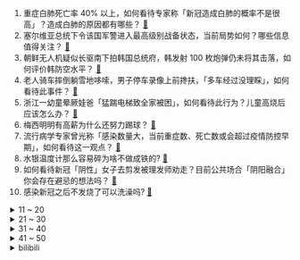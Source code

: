 1. 重症白肺死亡率 40% 以上，如何看待专家称「新冠造成白肺的概率不是很高」？造成白肺的原因都有哪些？ [:link:](https://www.zhihu.com/question/575027111)
2. 塞尔维亚总统下令该国军警进入最高级别战备状态，当前局势如何？哪些信息值得关注？ [:link:](https://www.zhihu.com/question/575019917)
3. 朝鲜无人机疑似长驱南下拍韩国总统府，韩发射 100 枚炮弹仍未将其击落，如何评价韩防空水平？ [:link:](https://www.zhihu.com/question/575017565)
4. 老人骑车摔倒躺雪地哆嗦，男子停车录像上前搀扶，「多车经过没理睬」，如何看待此事件？ [:link:](https://www.zhihu.com/question/574804431)
5. 浙江一幼童晕厥娃爸「猛踹电梯致全家被困」，如何看待此行为？儿童高烧后应该怎么办？ [:link:](https://www.zhihu.com/question/574996174)
6. 梅西明明有高薪为什么还努力踢球？ [:link:](https://www.zhihu.com/question/573179213)
7. 流行病学专家曾光称「感染数量大，当前重症数、死亡数或会超过疫情防控早期」，如何看待这一观点？ [:link:](https://www.zhihu.com/question/574862777)
8. 水银温度计那么容易碎为啥不做成铁的? [:link:](https://www.zhihu.com/question/573526381)
9. 如何看待新冠「阴性」女子去剪发被理发师劝走？目前公共场合「阴阳融合」你会存在避忌的想法吗？ [:link:](https://www.zhihu.com/question/574794040)
10. 感染新冠之后不发烧了可以洗澡吗? [:link:](https://www.zhihu.com/question/573362227)
<details>
<summary>11 ~ 20</summary>

11. 美国等向武契奇发最后通牒，称「不服从，将允许科索沃当局攻击塞族人」，哪些消息值得关注？ [:link:](https://www.zhihu.com/question/574824497)
12. 汉语中真的没有词能够代替「Deadline」吗？ [:link:](https://www.zhihu.com/question/574643824)
13. 28 岁留学归来落差大选择当「全职儿女」，曾面试大厂接待，竞争者均为海归清华等，如何看待此事？ [:link:](https://www.zhihu.com/question/574798466)
14. 因美国司法部调查造成寒蝉效应，美国 1400 名华裔科学家返华，体现了在美华裔的哪些困境？ [:link:](https://www.zhihu.com/question/574744831)
15. 2023 央视春晚彩排在进行中，脱口秀演员徐志胜、邱瑞现身，你怎么看? [:link:](https://www.zhihu.com/question/574607494)
16. 台当局将义务兵服役期从 4 个月延长至 1 年，如何评价这一政策？是否会提高台湾义务兵的素质？ [:link:](https://www.zhihu.com/question/575032780)
17. 官方回应国内流行毒株均属于奥密克戎变异株，没有产生新变异株，同一毒株二次感染率极低，哪些信息值得关注？ [:link:](https://www.zhihu.com/question/575037891)
18. 为什么 2022 年都没有什么新歌火，很多老歌又重新火了？ [:link:](https://www.zhihu.com/question/561232755)
19. 为什么大多数摇滚乐队到最后都会解散? [:link:](https://www.zhihu.com/question/573638303)
20. 明年准备考研了，今年寒假要如何做准备？ [:link:](https://www.zhihu.com/question/22519912)
</details>
<details>
<summary>21 ~ 30</summary>

21. 2022 年，你被哪首老歌触动了内心深处的记忆？ [:link:](https://www.zhihu.com/question/572104930)
22. 国内有哪些推荐乘坐的火车路线？ [:link:](https://www.zhihu.com/question/290667976)
23. 把猪放在大象下面，猪应该会紧张得抬不起头吧？ [:link:](https://www.zhihu.com/question/573617929)
24. 首科大校长饶毅「以一抵多」批判多位专家引争辩，「走出疫情」的趋势是否能逆转？变异毒株的致病性如何？ [:link:](https://www.zhihu.com/question/574949561)
25. 《三体》电视剧版怎么制作才能避免动画版的口碑滑坡？ [:link:](https://www.zhihu.com/question/574833407)
26. 如何看待东风标致这次飞行大挑战的表现？是否就是“家轿卷王”和“驾控天花板”的底气？ [:link:](https://www.zhihu.com/question/574757317)
27. 哈兰德与姆巴佩差距有多大？ [:link:](https://www.zhihu.com/question/574371124)
28. 有不少人「阳」后一直咳嗽气短，阳了之后有必要照肺部 CT 吗？什么情况需要照 CT ？ [:link:](https://www.zhihu.com/question/574927684)
29. 二战中起到最大作用的是美国还是苏联？ [:link:](https://www.zhihu.com/question/35950328)
30. 韩国现首例感染「食脑变形虫」病例，患者出现症状 10 余日后死亡，哪些信息值得关注？ [:link:](https://www.zhihu.com/question/574940172)
</details>
<details>
<summary>31 ~ 40</summary>

31. 公司员工背后议论「谈什么忠诚度归属感，一个月工资发不下来就走人」你是领导怎么看？ [:link:](https://www.zhihu.com/question/574758698)
32. 多国对来自中国旅客查核酸，包括印度、韩国、意大利等，具体情况如何？会带来哪些影响？ [:link:](https://www.zhihu.com/question/574945298)
33. 英国首相在收容所问流浪汉「是否在商业机构工作」引群嘲，如何评价这一举动？ [:link:](https://www.zhihu.com/question/574596392)
34. 北京发布通知称「组织对老年人等高风险人群发放血氧夹」，血氧夹的作用是什么？老年人感染了新冠要怎么办？ [:link:](https://www.zhihu.com/question/574925434)
35. 如何评价《财阀家的小儿子》「一切都是一场梦」的结局？是烂尾吗？ [:link:](https://www.zhihu.com/question/574780687)
36. 谷爱凌称在斯坦福第一学期所有课程全部满分,这一成绩难度有多大？她是如何做到的？ [:link:](https://www.zhihu.com/question/574807396)
37. 新年想换个手机，哪款安卓手机值得买？ [:link:](https://www.zhihu.com/question/571003158)
38. 老夫妻获 690 万拆迁款被判寻衅滋事罪，判刑 5 年且全额退赔，究竟怎么回事？如何从法律角度解读？ [:link:](https://www.zhihu.com/question/574918793)
39. 为什么只有先提升自己，才能教育好孩子？ [:link:](https://www.zhihu.com/question/569992791)
40. 《电锯人》的主题思想是什么？ [:link:](https://www.zhihu.com/question/514385648)
</details>
<details>
<summary>41 ~ 50</summary>

41. 有什么比较好吃的水果罐头牌子推荐吗？ [:link:](https://www.zhihu.com/question/31549550)
42. 广州队提前一轮降级，恐面临解散危机，如何评价这支「中超八冠王」为中国足球做出的贡献？ [:link:](https://www.zhihu.com/question/575035662)
43. 22-23 赛季 NBA 篮网 125:117 力克骑士豪取九连胜，如何评价这场比赛？ [:link:](https://www.zhihu.com/question/574908719)
44. 网传新冠感染者康复后短期内因剧烈运动入院或离世，阳康后多久才能运动? 应该如何科学、有效地运动？ [:link:](https://www.zhihu.com/question/574526734)
45. 以「安全」为由，美官员重提强制出售 TikTok 美国业务，有何依据？时隔两年，这一问题为何再被提及？ [:link:](https://www.zhihu.com/question/575044074)
46. 2023年，你们的新年愿望是什么？ [:link:](https://www.zhihu.com/question/574388840)
47. 荣耀 80GT 手机售价 3299 元起，如何评价这一定价策略？值得购买吗？ [:link:](https://www.zhihu.com/question/574956537)
48. 韩国前总统李明博获特赦， 15 年刑期被免除，如何评价此次特赦？对韩国法治及政局又会产生哪些影响？ [:link:](https://www.zhihu.com/question/574973420)
49. 2022年就要过去了，今年你觉得过得有意义吗？ [:link:](https://www.zhihu.com/question/574825561)
50. 你坚持跑步的理由有哪些？ [:link:](https://www.zhihu.com/question/571956451)
</details><details>
<summary>bilibili</summary>

1. 为了能轻松洗澡，我将浴室改造成洗车间这件事 [:link:](//www.bilibili.com/video/BV1YG4y177Mq)
2. 皇 金 矿 工 [:link:](//www.bilibili.com/video/BV1Cv4y1z7Xh)
3. 灯火钱塘三五夜。明月如霜，照见人如画。酒入愁肠，化作相思泪。复原古代羊角灯 [:link:](//www.bilibili.com/video/BV16R4y1S79o)
4. 布偶猫坠楼，落20m深换气孔洞7天，主人都快急疯了～ [:link:](//www.bilibili.com/video/BV1m84y1s744)
5. 自费24万，只为搞一个纯粹的音乐比赛？ [:link:](//www.bilibili.com/video/BV1ng411b7mM)
6. 我终于会做绵羊辣椒酱啦 !!!!! [:link:](//www.bilibili.com/video/BV1fe4y1K7ip)
7. 看着看着就哭了！ 年底必看MV《身边》！2022谁陪你走过？ [:link:](//www.bilibili.com/video/BV1QP4y1i7jy)
8. 为了选队友，他们居然做出这样的事！！！ [:link:](//www.bilibili.com/video/BV1wW4y1K7qv)
9. 【冬泳怪鸽】最穷的网红，家徒四壁的600万粉丝主播？ [:link:](//www.bilibili.com/video/BV1x8411H7DP)
10. 它没有掌握流量密码， 却成为年末最大的黑马！ [:link:](//www.bilibili.com/video/BV1c84y1x7Ym)
<details>
<summary>11 ~ 20</summary>

11. 我送员工的圣诞礼物竟然还能收回来？ [:link:](//www.bilibili.com/video/BV19G4y1J7se)
12. 一个橙子引发的故事… [:link:](//www.bilibili.com/video/BV1F44y1o7ee)
13. 我变成鸭子了….. [:link:](//www.bilibili.com/video/BV183411Q7Uy)
14. 羊村（5） [:link:](//www.bilibili.com/video/BV11P4y1i7KU)
15. 女人…我得有个女人…（爬起 [:link:](//www.bilibili.com/video/BV1bM41117Fh)
16. 《有妈如此，女复何求》 [:link:](//www.bilibili.com/video/BV1VD4y1E7Ro)
17. 只要我够阴间，我就不会阳 [:link:](//www.bilibili.com/video/BV1de411c7CW)
18. 任 何 男 人 都 要 穿 衣 服！ [:link:](//www.bilibili.com/video/BV19G4y1f79p)
19. 他真的在用行动，时时刻刻提醒我要多读书！ [:link:](//www.bilibili.com/video/BV15R4y1D7rQ)
20. 谁能拒绝这样一只小猫咪！ [:link:](//www.bilibili.com/video/BV1eG4y1J7a9)
</details>
<details>
<summary>21 ~ 30</summary>

21. 聊聊我的火影入坑史，以及如何砸了500多万人民币的【全服战力第一的回忆录】 [:link:](//www.bilibili.com/video/BV1E44y1o7rf)
22. 如何用火柴开锁 [:link:](//www.bilibili.com/video/BV1kg411t7tB)
23. 2022国产烂片爆笑盘点，暨第六届中国电影金菊花颁奖典礼！ [:link:](//www.bilibili.com/video/BV1yM41117KQ)
24. 老人熬夜直播到手仅百元？up主实锤幕后团队造假！【下集】 [:link:](//www.bilibili.com/video/BV1gV4y1w75P)
25. “死了就看不到落日了” [:link:](//www.bilibili.com/video/BV1hM41117EC)
26. 小孩指出博物馆“21th”的错误，竟被群嘲… [:link:](//www.bilibili.com/video/BV19A411X7yE)
27. 《原神》EP - 信步待春之月 [:link:](//www.bilibili.com/video/BV1vd4y1a72B)
28. 三路嫖客各显神通？直接逃跑型？事后掌掴型？不穿裤子型？阿特觉得刑！ [:link:](//www.bilibili.com/video/BV1fD4y177i7)
29. 在无尽的沙漠当中没有树木！该如何生存下去【我的世界】 P9 [:link:](//www.bilibili.com/video/BV1Av4y1z7Lb)
30. 当你写了个BUG还能运行，它就成了一个3A大作！ [:link:](//www.bilibili.com/video/BV1T24y1S7EJ)
</details>
<details>
<summary>31 ~ 40</summary>

31. 改造脸上有胎记的女生，胎记不是缺点，是特点! [:link:](//www.bilibili.com/video/BV1H24y1S7jH)
32. 【日本办公室料理】今天就用面包来堵住社长的喂喂喂！ [:link:](//www.bilibili.com/video/BV1i24y1U7q8)
33. 一斗金曲《一斗Disco》 [:link:](//www.bilibili.com/video/BV1U14y1P7ty)
34. 羊村！但是是花絮。 [:link:](//www.bilibili.com/video/BV1ie4y1j7vv)
35. 黑金，我来看你了 [:link:](//www.bilibili.com/video/BV1U3411Q7de)
36. 『4K60p·Hi-Res』坂本龍一《圣诞快乐劳伦斯先生/Merry Christmas Mr.Lawrence》祝大家圣诞快乐! [:link:](//www.bilibili.com/video/BV1oK411q7mp)
37. 【半佛】成年人的爱情，只筛选不改变 [:link:](//www.bilibili.com/video/BV1h44y1R71r)
38. 圣诞有数学相伴 —— Robin Gan [:link:](//www.bilibili.com/video/BV1xV4y1w7Kq)
39. 免疫系统:这把高端局 [:link:](//www.bilibili.com/video/BV1SA411X7Nm)
40. 坐忘道 完整版 [:link:](//www.bilibili.com/video/BV1jg411b7T7)
</details>
<details>
<summary>41 ~ 50</summary>

41. 这便衣...好像真的会烤鱿鱼！ [:link:](//www.bilibili.com/video/BV1Fe4y1j7Tu)
42. 我COS了《三体》第一集就噶了的小姐姐 [:link:](//www.bilibili.com/video/BV1wK411B7n9)
43. 游戏UP主第一次玩【原神】，竟发现自己多了43个老婆！ [:link:](//www.bilibili.com/video/BV1Ge4y1j77c)
44. 电车难题解决方案分析 [:link:](//www.bilibili.com/video/BV1NG4y1n7GW)
45. 【TF家族】《一起去做的N件事》第十件事：一起来开音乐小会吧！ [:link:](//www.bilibili.com/video/BV1gv4y1z77e)
46. 爸爸，我回来了，而且是我自己走回来的！ [:link:](//www.bilibili.com/video/BV1jY411U7uW)
47. 验证过，这个方法，吊打学神。 [:link:](//www.bilibili.com/video/BV1W44y1o7Cu)
48. 一咬就爆汁的炸鸡排 [:link:](//www.bilibili.com/video/BV1Fv4y1z7sG)
49. 校门口卖5块钱一个，校长都买疯了！！ [:link:](//www.bilibili.com/video/BV1FP4y1q7JH)
50. 如何让讨厌吃火锅的外国人改变他的看法？ [:link:](//www.bilibili.com/video/BV1hR4y1S7UX)
</details>
<details>
<summary>51 ~ 60</summary>

51. 在卡塔尔土豪家干饭，什么体验？卡塔尔普通人到底有多壕？ [:link:](//www.bilibili.com/video/BV13G4y1E7AL)
52. 缺德素材 [:link:](//www.bilibili.com/video/BV1nA411D7Nt)
53. “天选打工鹿” [:link:](//www.bilibili.com/video/BV1aP4y1i7qv)
54. 除了侵略地球，三体人还有没有别的出路？ [:link:](//www.bilibili.com/video/BV12A411X77g)
55. “赐我，一个十年前的鬼畜区” [:link:](//www.bilibili.com/video/BV1Pe4y1T7YA)
56. 把人类变成吃人怪物？这游戏的剧情完全意想不到！ [:link:](//www.bilibili.com/video/BV1ye411c78i)
57. 徒弟的新造型（搞笑动画） [:link:](//www.bilibili.com/video/BV1uK411B7WV)
58. 脑袋好痒，好像要长脑子了！ [:link:](//www.bilibili.com/video/BV1QP4y1i7B6)
59. 全网首测！轰炸机坐起来是什么体验！？ [:link:](//www.bilibili.com/video/BV1E14y1P7aY)
60. 连环社死！把无数张女友照片印在衣服上坐地铁…再把她做成风筝送上天？人傻了！ [:link:](//www.bilibili.com/video/BV1aP4y1i7yN)
</details>
<details>
<summary>61 ~ 70</summary>

61. 我！最厚的螃蟹！！！ [:link:](//www.bilibili.com/video/BV1Dd4y1h7Cq)
62. 我其他的视频你可以不看，但这视频你得把他看完 [:link:](//www.bilibili.com/video/BV1514y1w74b)
63. 我的车翻了，肇事司机还逃逸了 [:link:](//www.bilibili.com/video/BV1k8411H7Kk)
64. 哥们你把派蒙都整无语了！ [:link:](//www.bilibili.com/video/BV1h44y1o7Wh)
65. 电子烟，一把瞄准学生的狙击步枪 [:link:](//www.bilibili.com/video/BV1q3411Q7T1)
66. 这真的是拿来吃的吗！？？？？ [:link:](//www.bilibili.com/video/BV1EK411B78P)
67. 躺着，但是把舞蹈跳了… [:link:](//www.bilibili.com/video/BV1cd4y1a7aW)
68. 救命，女儿想拍婚纱照！ [:link:](//www.bilibili.com/video/BV1Pd4y1a7zs)
69. 🥵呜…有出生～ [:link:](//www.bilibili.com/video/BV1cd4y1a7ES)
70. 竟然还有印度自助餐？99一个人能吃到些什么“干净又卫生”的东西？ [:link:](//www.bilibili.com/video/BV13e411w7QQ)
</details>
<details>
<summary>71 ~ 80</summary>

71. 愿 你 被 世 界 温 柔 以 待 [:link:](//www.bilibili.com/video/BV1YG4y177KN)
72. 没人能阻止我结婚！奥密克戎：我可以 [:link:](//www.bilibili.com/video/BV1L14y1w7YH)
73. 【 STN快报阳间版】比利时门将给自家队友上演绿帽子戏法 [:link:](//www.bilibili.com/video/BV1vg411b7xU)
74. 抽屉里的新电池 [:link:](//www.bilibili.com/video/BV1p24y1S788)
75. 最后一球进了我懵了…原地愣了两秒😨 [:link:](//www.bilibili.com/video/BV1iM41117mX)
76. 倡议：请您多一份理解和耐心！ [:link:](//www.bilibili.com/video/BV18v4y1z71U)
77. 大家好，我是王鹤棣，我来B站了！ [:link:](//www.bilibili.com/video/BV1ed4y1a7Hz)
78. 十圆不如一方，今天给老婆做了一个泡脚盆，还替她试了一下，完美！ [:link:](//www.bilibili.com/video/BV17R4y1D7mT)
79. 6体人：3 [:link:](//www.bilibili.com/video/BV1FM41127b4)
80. 【EDG.Clearlove】：相信我的人对不起 [:link:](//www.bilibili.com/video/BV1ae4y1j7Ja)
</details>
<details>
<summary>81 ~ 90</summary>

81. 【诺子】盲人Vup的第一视角出行 我的世界是什么样的？ [:link:](//www.bilibili.com/video/BV1bK411B7kg)
82. 【生化危鸡大电影】鸡异能！（100分钟完整版）由刘华强&杰哥&卢本伟&坤坤&穿山甲&燕双鹰等全明星主演！ [:link:](//www.bilibili.com/video/BV1x8411H7gA)
83. 盗版圈都是他的传说 [:link:](//www.bilibili.com/video/BV1cG4y1n7RA)
84. 新冠排痰的正确姿势！不费嗓子，1秒咳出 [:link:](//www.bilibili.com/video/BV1UW4y1T7gZ)
85. 三年没回家 我爸给我做了一整只烤鸭 [:link:](//www.bilibili.com/video/BV1xg411b75H)
86. 随舞～ [:link:](//www.bilibili.com/video/BV1RP4y1B7F4)
87. 小学生迷惑行为大赏，我实在是看傻了。。。 [:link:](//www.bilibili.com/video/BV1YM411m7yu)
88. 当  柯  南  阳  了 [:link:](//www.bilibili.com/video/BV1W3411Q7yd)
89. 来自广西粉丝的行为，扣分！！！ [:link:](//www.bilibili.com/video/BV1d44y1d71c)
90. “有趣快乐的事分享对了人就是双倍快乐” [:link:](//www.bilibili.com/video/BV1Hv4y1X7zz)
</details>
<details>
<summary>91 ~ 100</summary>

91. 【Zc年度时刻】当攻略UP整起了活，视频就不一样了！——魔法Zc目录整活合集2 [:link:](//www.bilibili.com/video/BV1vM41117Pk)
92. 爆火的罗森“平替代工厂”半成品，真能完美还原吗？ [:link:](//www.bilibili.com/video/BV14V4y1w7Yd)
93. 【阳了个阳 】2023年春晚小品惨遭泄出 [:link:](//www.bilibili.com/video/BV1Ne4y157pe)
94. 一天一顿小烧烤，上下通气精神好 [:link:](//www.bilibili.com/video/BV1x24y1m7o4)
95. 猫可以变化 但至少不能变异… [:link:](//www.bilibili.com/video/BV1f84y1s7md)
96. 【联合中字】221224 认识的哥哥 Super Junior 全场中字 [:link:](//www.bilibili.com/video/BV1ye4y1L737)
97. 体验盲人的一天，无法想象这是他们的一辈子 [:link:](//www.bilibili.com/video/BV1fW4y1T7EX)
98. 【原神】两百张！还原猫猫妹妹跳舞的屑温迪，会对自己过敏吗 [:link:](//www.bilibili.com/video/BV148411H749)
99. 看完《县委大院》的后遗症 [:link:](//www.bilibili.com/video/BV1mR4y1S7M8)
100. 上次的摸鱼技巧你们说不够隐蔽，我还有招！ [:link:](//www.bilibili.com/video/BV1S3411Q7kY)
</details></details>